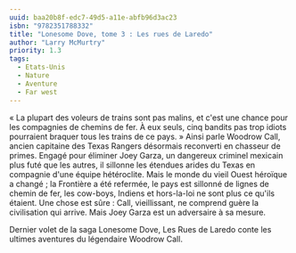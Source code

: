 ```yaml
---
uuid: baa20b8f-edc7-49d5-a11e-abfb96d3ac23
isbn: "9782351788332"
title: "Lonesome Dove, tome 3 : Les rues de Laredo"
author: "Larry McMurtry"
priority: 1.3
tags:
  - Etats-Unis
  - Nature
  - Aventure
  - Far west
---
```


« La plupart des voleurs de trains sont pas malins, et c'est une chance pour les compagnies de chemins de fer. À eux seuls, cinq bandits pas trop idiots pourraient braquer tous les trains de ce pays. » Ainsi parle Woodrow Call, ancien capitaine des Texas Rangers désormais reconverti en chasseur de primes. Engagé pour éliminer Joey Garza, un dangereux criminel mexicain plus futé que les autres, il sillonne les étendues arides du Texas en compagnie d'une équipe hétéroclite. Mais le monde du vieil Ouest héroïque a changé ; la Frontière a été refermée, le pays est sillonné de lignes de chemin de fer, les cow-boys, Indiens et hors-la-loi ne sont plus ce qu'ils étaient. Une chose est sûre : Call, vieillissant, ne comprend guère la civilisation qui arrive. Mais Joey Garza est un adversaire à sa mesure.

Dernier volet de la saga Lonesome Dove, Les Rues de Laredo conte les ultimes aventures du légendaire Woodrow Call.
